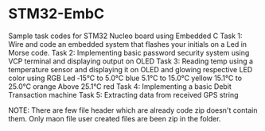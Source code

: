 # STM32-EmbC
Sample task codes for STM32 Nucleo board using Embedded C
Task 1: Wire and code an embedded system that flashes your initials on a Led in Morse code.
Task 2: Implementing basic password security system using VCP terminal and displaying output on OLED
Task 3: Reading temp using a temperature sensor and displaying it on OLED and glowing respective LED color using RGB Led
            ‐15°C   to   5.0°C     blue
            5.1°C   to 15.0°C   yellow
            15.1°C to 25.0°C   orange
            Above 25.1°C      red
Task 4: Implementing a basic Debit Transaction machine 
Task 5: Extracting data from received GPS string 


NOTE: There are few file header which are already code zip doesn't contain them. Only maon file user created files are been zip in the folder.
